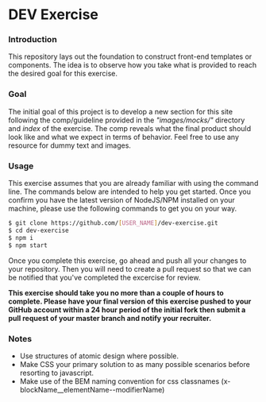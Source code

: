 # DEV Exercise

### Introduction
This repository lays out the foundation to construct front-end templates or components. The idea is to observe how you take what is provided to reach the desired goal for this exercise.

### Goal
The initial goal of this project is to develop a new section for this site following the comp/guideline provided in the *"images/mocks/"* directory and *index* of the exercise. The comp reveals what the final product should look like and what we expect in terms of behavior. Feel free to use any resource for dummy text and images.

### Usage
This exercise assumes that you are already familiar with using the command line. The commands below are intended to help you get started. Once you confirm you have the latest version of NodeJS/NPM installed on your machine, please use the following commands to get you on your way.

```sh
$ git clone https://github.com/[USER_NAME]/dev-exercise.git
$ cd dev-exercise
$ npm i
$ npm start
```

Once you complete this exercise, go ahead and push all your changes to your repository. Then you will need to create a pull request so that we can be notified that you've completed the excercise for review.

**This exercise should take you no more than a couple of hours to complete. Please have your final version of this exercise pushed to your GitHub account within a 24 hour period of the initial fork then submit a pull request of your master branch and notify your recruiter.**

### Notes
* Use structures of atomic design where possible.
* Make CSS your primary solution to as many possible scenarios before resorting to javascript.
* Make use of the BEM naming convention for css classnames (x-blockName__elementName--modifierName)